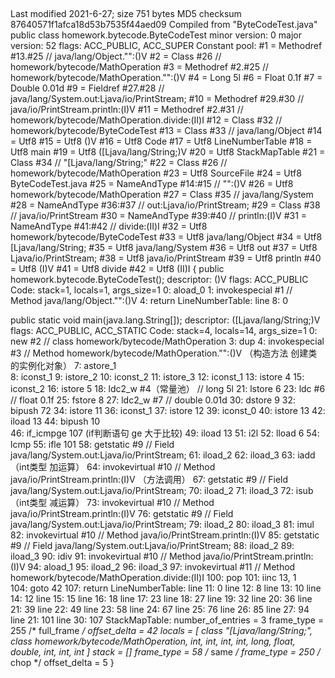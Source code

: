 ## 
Last modified 2021-6-27; size 751 bytes
  MD5 checksum 87640571f1afca18d53b7535f44aed09
  Compiled from "ByteCodeTest.java"
public class homework.bytecode.ByteCodeTest
  minor version: 0
  major version: 52
  flags: ACC_PUBLIC, ACC_SUPER
Constant pool:
   #1 = Methodref          #13.#25        // java/lang/Object."<init>":()V
   #2 = Class              #26            // homework/bytecode/MathOperation
   #3 = Methodref          #2.#25         // homework/bytecode/MathOperation."<init>":()V
   #4 = Long               5l
   #6 = Float              0.1f
   #7 = Double             0.01d
   #9 = Fieldref           #27.#28        // java/lang/System.out:Ljava/io/PrintStream;
  #10 = Methodref          #29.#30        // java/io/PrintStream.println:(I)V
  #11 = Methodref          #2.#31         // homework/bytecode/MathOperation.divide:(II)I
  #12 = Class              #32            // homework/bytecode/ByteCodeTest
  #13 = Class              #33            // java/lang/Object
  #14 = Utf8               <init>
  #15 = Utf8               ()V
  #16 = Utf8               Code
  #17 = Utf8               LineNumberTable
  #18 = Utf8               main
  #19 = Utf8               ([Ljava/lang/String;)V
  #20 = Utf8               StackMapTable
  #21 = Class              #34            // "[Ljava/lang/String;"
  #22 = Class              #26            // homework/bytecode/MathOperation
  #23 = Utf8               SourceFile
  #24 = Utf8               ByteCodeTest.java
  #25 = NameAndType        #14:#15        // "<init>":()V
  #26 = Utf8               homework/bytecode/MathOperation
  #27 = Class              #35            // java/lang/System
  #28 = NameAndType        #36:#37        // out:Ljava/io/PrintStream;
  #29 = Class              #38            // java/io/PrintStream
  #30 = NameAndType        #39:#40        // println:(I)V
  #31 = NameAndType        #41:#42        // divide:(II)I
  #32 = Utf8               homework/bytecode/ByteCodeTest
  #33 = Utf8               java/lang/Object
  #34 = Utf8               [Ljava/lang/String;
  #35 = Utf8               java/lang/System
  #36 = Utf8               out
  #37 = Utf8               Ljava/io/PrintStream;
  #38 = Utf8               java/io/PrintStream
  #39 = Utf8               println
  #40 = Utf8               (I)V
  #41 = Utf8               divide
  #42 = Utf8               (II)I
{
  public homework.bytecode.ByteCodeTest();
    descriptor: ()V
    flags: ACC_PUBLIC
    Code:
      stack=1, locals=1, args_size=1
         0: aload_0
         1: invokespecial #1                  // Method java/lang/Object."<init>":()V
         4: return
      LineNumberTable:
        line 8: 0

  public static void main(java.lang.String[]);
    descriptor: ([Ljava/lang/String;)V
    flags: ACC_PUBLIC, ACC_STATIC
    Code:
      stack=4, locals=14, args_size=1
         0: new           #2                  // class homework/bytecode/MathOperation
         3: dup
         4: invokespecial #3                  // Method homework/bytecode/MathOperation."<init>":()V （构造方法  创建类的实例化对象）
         7: astore_1                          
         8: iconst_1
         9: istore_2
        10: iconst_2
        11: istore_3
        12: iconst_1
        13: istore        4
        15: iconst_2
        16: istore        5
        18: ldc2_w        #4（常量池）                  // long 5l
        21: lstore        6
        23: ldc           #6                  // float 0.1f
        25: fstore        8
        27: ldc2_w        #7                  // double 0.01d
        30: dstore        9
        32: bipush        72
        34: istore        11
        36: iconst_1
        37: istore        12
        39: iconst_0
        40: istore        13
        42: iload         13
        44: bipush        10                   
        46: if_icmpge     107                (if判断语句 ge 大于比较)
        49: iload         13
        51: i2l
        52: lload         6
        54: lcmp
        55: ifle          101
        58: getstatic     #9                  // Field java/lang/System.out:Ljava/io/PrintStream;
        61: iload_2
        62: iload_3
        63: iadd                                （int类型 加运算）
        64: invokevirtual #10                 // Method java/io/PrintStream.println:(I)V   （方法调用）
        67: getstatic     #9                  // Field java/lang/System.out:Ljava/io/PrintStream;
        70: iload_2
        71: iload_3
        72: isub                                （int类型 减运算）
        73: invokevirtual #10                 // Method java/io/PrintStream.println:(I)V
        76: getstatic     #9                  // Field java/lang/System.out:Ljava/io/PrintStream;
        79: iload_2
        80: iload_3
        81: imul
        82: invokevirtual #10                 // Method java/io/PrintStream.println:(I)V
        85: getstatic     #9                  // Field java/lang/System.out:Ljava/io/PrintStream;
        88: iload_2
        89: iload_3
        90: idiv
        91: invokevirtual #10                 // Method java/io/PrintStream.println:(I)V
        94: aload_1
        95: iload_2
        96: iload_3
        97: invokevirtual #11                 // Method homework/bytecode/MathOperation.divide:(II)I
       100: pop
       101: iinc          13, 1                 
       104: goto          42
       107: return
      LineNumberTable:
        line 11: 0
        line 12: 8
        line 13: 10
        line 14: 12
        line 15: 15
        line 16: 18
        line 17: 23
        line 18: 27
        line 19: 32
        line 20: 36
        line 21: 39
        line 22: 49
        line 23: 58
        line 24: 67
        line 25: 76
        line 26: 85
        line 27: 94
        line 21: 101
        line 30: 107
      StackMapTable: number_of_entries = 3
        frame_type = 255 /* full_frame */
          offset_delta = 42
          locals = [ class "[Ljava/lang/String;", class homework/bytecode/MathOperation, int, int, int, int, long, float, double, int, int, int ]
          stack = []
        frame_type = 58 /* same */
        frame_type = 250 /* chop */
          offset_delta = 5
}
